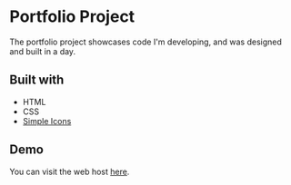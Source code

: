 # Portfolio Project

The portfolio project showcases code I'm developing, and was designed and built in a day.

## Built with

* HTML
* CSS
* [Simple Icons](https://simpleicons.org/)

## Demo

You can visit the web host [here](https://).